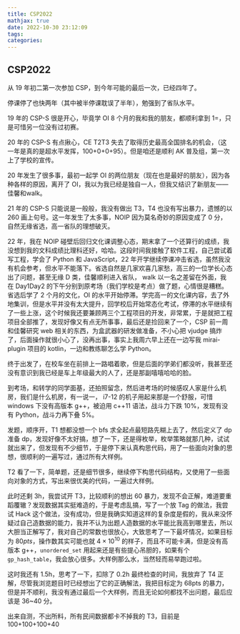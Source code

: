 ```yaml
---
title: CSP2022
mathjax: true
date: 2022-10-30 23:12:09
tags:
categories:
---
```


## CSP2022

从 19 年初二第一次参加 CSP，到今年可能的最后一次，已经四年了。

停课停了也快两年（其中被半停课耽误了半年），勉强到了省队水平。

19 年的 CSP-S 很是开心，毕竟学 OI 8 个月的我和我的朋友，都顺利拿到 1=，只是可惜另一位没有过初赛。

20 年的 CSP-S 有点揪心，CE T2T3 失去了取得历史最高全国排名的机会，（这一年是真的是超水平发挥，100+0+0+95）。但是咱还是顺利 AK 普及组，第一次上了学校的宣传。

20 年发生了很多事，最初一起学 OI 的两位朋友（现在也是最好的朋友），因为各种各样的原因，离开了 OI，我以为我已经是独自一人，但我又结识了新朋友——佳馨和walk。

21 年的 CSP-S 只能说是一般般，我没有做出 T3，T4 也没有写出暴力，遗憾的以 260 画上句号。这一年发生了太多事，NOIP 因为莫名奇妙的原因变成了 0 分，自然无缘省选，高一省队的理想破灭。

22 年，我在 NOIP 碰壁后回归文化课调整心态，期末拿了一个还算行的成绩，我没想到我的文科成绩比理科还好，哈哈。这段时间我接触了软件工程，自己尝试着写工程，学会了 Python 和 JavaScript，22 年开学继续停课冲击省选，虽然我没有机会参考，但水平不能落下。省选自然是几家欢喜几家愁，高三的一位学长心态出了问题，甚至无缘 D 类，佳馨顺利进入省队， walk 以一名之差留在外面，我在 Day1Day2 的下午分别到原考场（我们学校是考点）做了题，心情很是糟糕。省选后学了 2 个月的文化，OI 的水平开始停滞。学完高一的文化课内容，去了外地集训，但是水平并没有太大提升，回学校后开始常态化考试，停滞的水平继续有了一些上涨，这个时候我还要兼顾两三个工程项目的开发，非常累，于是就把工程项目全部推了，发现好像又有点无所事事，最后还是捡回来了一个，CSP 前一周和佳馨研究 web 相关的东西，为盒武器的研发做准备，不小心把 vjudge 搞炸了，后面操作就很小心了，没再出事，事实上我周六早上还在一边写我 mirai-plugin 项目的 kotlin，一边和教练聊怎么学 Python。

终于出发了，在校车坐在前排上一路唱着歌，但是后面的学弟们都没听，我甚至还没有意识到我已经是车上年级最大的人了，还是那副嘻嘻哈哈的脸。

到考场，和转学的同学面基，还拍照留念，然后进考场的时候感叹人家是什么机房，我们是什么机房，有一说一， i7-12 的机子用起来那是一个舒服，可惜 windows 下没有高版本 g++，被迫用 c++11 语法，战斗力下跌 10%，发现有没有 Python，战斗力再下叠 5%。

发题，顺序开，T1 想都没想一个 bfs 求全起点最短路先糊上去了，然后定义了 dp 准备 dp，发现好像不太好搞，想了一下，还是得枚举，枚举策略就那几种，试试就出来了，但发现有不少细节，于是停下来认真构思代码，用了一些面向对象的思想，很顺利的一遍写过，通过所有大样例。

T2 看了一下，简单题，还是细节很多，继续停下构思代码结构，又使用了一些面向对象的方式，写出来很优美的代码，一遍过大样例。

此时还剩 3h，我尝试开 T3，比较顺利的想出 60 暴力，发现不会正解，难道要重蹈覆辙？发现数据其实挺难造的，于是考虑乱搞，写了一个放 Tag 的做法，我尝试 Hack 这个做法，没有成功，但是我确实知道这样的复杂度是假的，我从来没怀疑过自己造数据的能力，我并不认为出题人造数据的水平能比我高到哪里去，所以大胆当正解写了，我对自己的常数也很放心，大致思考了一下最坏情况，如果目标为 $80pts$，操作数其实可能也就 $4\times 10^{10}$ 的样子，而且不可能卡满，但是没有高版本 g++，`unordered_set` 用起来还是有些提心吊胆的，如果有个 `gp_hash_table`，我会放心很多。大样例那么水，当然轻而易举跑过啦。

这时我还有 1.5h，思考了一下，扣除了 0.2h 最终检查的时间，我放弃了 T4 正解，尽管我浏览题目时已经想出了它的正确解法，我把目标定为 68pts 的暴力，但是并不顺利，我没有通过最后一个大样例，而且无论如何都找不出问题，最后应该是 36~40 分。

出来自测，不出所料，所有民间数据都卡不掉我的 T3，目前是 100+100+100+40

